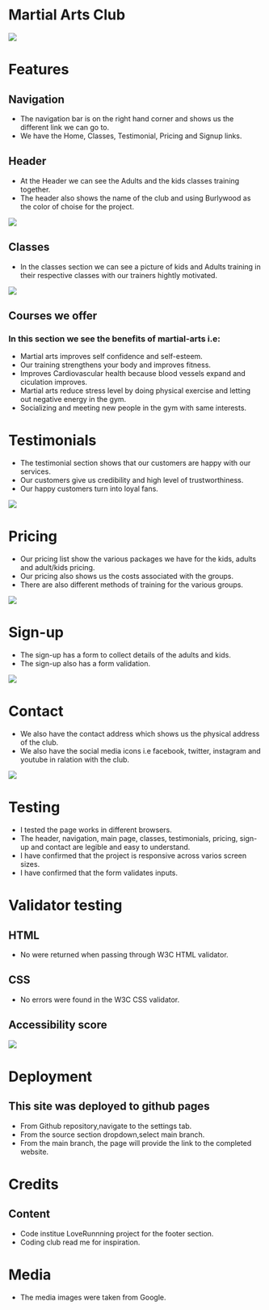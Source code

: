 # Martial Arts Club

 <img src="assets/images/responsive-image.png">

# Features
## Navigation 
* The navigation bar is on the right hand corner and shows us the different link we can go to.
* We have the Home, Classes, Testimonial, Pricing and Signup links.

## Header
* At the Header we can see the Adults and the kids classes training together.
* The header also shows the name of the club and using Burlywood as the color of choise for the project.

<img src="assets/images/hero-image.png">

## Classes
* In the classes section we can see a picture of kids and Adults training in their respective classes with our trainers hightly motivated.

<img src="assets/images/kids-adults.png">

## Courses we offer
### In this section we see the benefits of martial-arts i.e:
* Martial arts improves self confidence and self-esteem.
* Our training strengthens your body and improves fitness.
* Improves Cardiovascular health because blood vessels expand and ciculation improves.
* Martial arts reduce stress level by doing physical exercise and letting out negative energy in the gym.
* Socializing and meeting new people in the gym with same interests.

# Testimonials 
* The testimonial section shows that our customers are happy with our services.
* Our customers give us credibility and high level of trustworthiness.
* Our happy customers turn into loyal fans.

<img src="assets/images/testimonials.png">

# Pricing
* Our pricing list show the various packages we have for the kids, adults and adult/kids pricing.
* Our pricing also shows us the costs associated with the groups.
* There are also different methods of training for the various groups.

<img src="assets/images/pricing.png">

# Sign-up
* The sign-up has a form to collect details of the adults and kids.
* The sign-up also has a form validation.

<img src="assets/images/signup.png">

# Contact
* We also have the contact address which shows us the physical address of the club.
* We also have the social media icons i.e facebook, twitter, instagram and youtube in ralation with the club.
 
<img src="assets/images/contact2.png">

# Testing
* I tested the page works in different browsers.
* The header, navigation, main page, classes, testimonials, pricing, sign-up and contact are legible and easy to understand.
* I have confirmed that the project is responsive across varios screen sizes.
* I have confirmed that the form validates inputs.

# Validator testing

## HTML 
* No were returned when passing through W3C HTML validator.
## CSS
* No errors were found in the W3C CSS validator.
## Accessibility score

<img src="assets/images/lighthouse.png">

# Deployment 
 ## This site was deployed to github pages
 * From Github repository,navigate to the settings tab.
 * From the source section dropdown,select main branch.
 * From the main branch, the page will provide the link to the completed website.

 # Credits
 ## Content
 * Code institue LoveRunnning project for the footer section.
 * Coding club read me for inspiration.

 # Media 
 * The media images were taken from Google.
 


